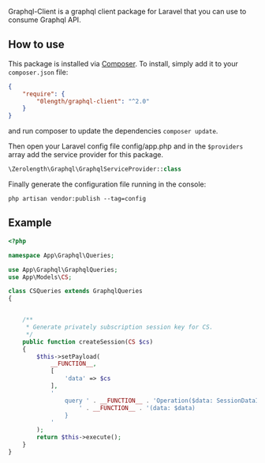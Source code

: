 Graphql-Client is a graphql client package for Laravel that you can use to consume Graphql API.

## How to use

This package is installed via [Composer](http://getcomposer.org/). To install, simply add it
to your `composer.json` file:

```json
{
    "require": {
        "0length/graphql-client": "^2.0"
    }
}
```

and run composer to update the dependencies `composer update`.

Then open your Laravel config file config/app.php and in the `$providers` array add the service provider for this package.

```php
\Zerolength\Graphql\GraphqlServiceProvider::class
```

Finally generate the configuration file running in the console:
```
php artisan vendor:publish --tag=config
```

## Example
```php
<?php

namespace App\Graphql\Queries;

use App\Graphql\GraphqlQueries;
use App\Models\CS;

class CSQueries extends GraphqlQueries
{


    /**
     * Generate privately subscription session key for CS.
     */
    public function createSession(CS $cs)
    {
        $this->setPayload(
            __FUNCTION__,
            [
                'data' => $cs
            ],
            '
                query ' . __FUNCTION__ . 'Operation($data: SessionDataInput!){
                    ' . __FUNCTION__ . '(data: $data)
                }
            '
        );
        return $this->execute();
    }
}
```
